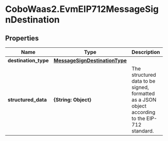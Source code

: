 # CoboWaas2.EvmEIP712MessageSignDestination

## Properties

Name | Type | Description | Notes
------------ | ------------- | ------------- | -------------
**destination_type** | [**MessageSignDestinationType**](MessageSignDestinationType.md) |  | 
**structured_data** | **{String: Object}** | The structured data to be signed, formatted as a JSON object according to the EIP-712 standard. | 


